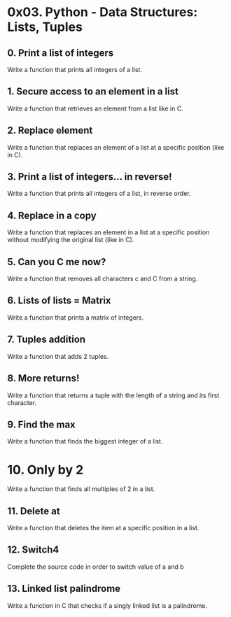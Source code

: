 # 0x03. Python - Data Structures: Lists, Tuples
## 0. Print a list of integers
Write a function that prints all integers of a list.
## 1. Secure access to an element in a list 
Write a function that retrieves an element from a list like in C.
## 2. Replace element 
Write a function that replaces an element of a list at a specific position (like in C).
## 3. Print a list of integers... in reverse! 
Write a function that prints all integers of a list, in reverse order.
## 4. Replace in a copy 
Write a function that replaces an element in a list at a specific position without modifying the original list (like in C).
## 5. Can you C me now? 
Write a function that removes all characters c and C from a string.
## 6. Lists of lists = Matrix 
Write a function that prints a matrix of integers.
## 7. Tuples addition
Write a function that adds 2 tuples.
## 8. More returns!
Write a function that returns a tuple with the length of a string and its first character.
## 9. Find the max
Write a function that finds the biggest integer of a list.
# 10. Only by 2
Write a function that finds all multiples of 2 in a list.
## 11. Delete at 
Write a function that deletes the item at a specific position in a list.
## 12. Switch4
Complete the source code in order to switch value of a and b
## 13. Linked list palindrome 
Write a function in C that checks if a singly linked list is a palindrome.
